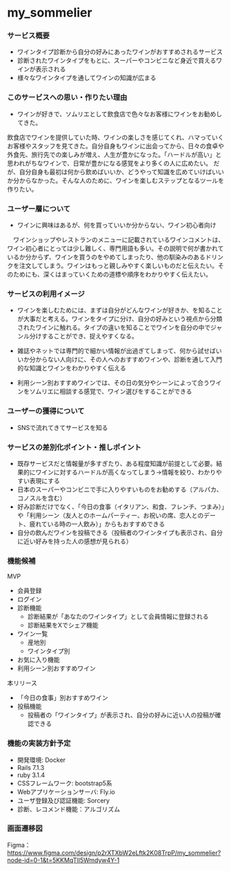 # my_sommelier
### サービス概要
- ワインタイプ診断から自分の好みにあったワインがおすすめされるサービス
- 診断されたワインタイプをもとに、スーパーやコンビニなど身近で買えるワインが表示される
- 様々なワインタイプを通してワインの知識が広まる


### このサービスへの思い・作りたい理由
- ワインが好きで、ソムリエとして飲食店で色々なお客様にワインをお勧めしてきた。

飲食店でワインを提供していた時、ワインの楽しさを感じてくれ、ハマっていくお客様やスタッフを見てきた。自分自身もワインに出会ってから、日々の食卓や外食先、旅行先での楽しみが増え、人生が豊かになった。「ハードルが高い」と思われがちなワインで、日常が豊かになる感覚をより多くの人に広めたい。
だが、自分自身も最初は何から飲めばいいか、どうやって知識を広めていけばいいか分からなかった。そんな人のために、ワインを楽しむステップとなるツールを作りたい。


### ユーザー層について
- ワインに興味はあるが、何を買っていいか分からない、ワイン初心者向け


　ワインショップやレストランのメニューに記載されているワインコメントは、ワイン初心者にとっては少し難しく、専門用語も多い。その説明で何が書かれているか分からず、ワインを買うのをやめてしまったり、他の馴染みのあるドリンクを注文してしまう。ワインはもっと親しみやすく楽しいものだと伝えたい。そのためにも、深くはまっていくための道標や順序をわかりやすく伝えたい。


### サービスの利用イメージ
- ワインを楽しむためには、まずは自分がどんなワインが好きか、を知ることが大事だと考える。ワインをタイプに分け、自分の好みという視点から分類されたワインに触れる。タイプの違いを知ることでワインを自分の中でジャンル分けすることができ、捉えやすくなる。

- 雑誌やネットでは専門的で細かい情報が出過ぎてしまって、何から試せばいいか分からない人向けに、その人へのおすすめワインや、診断を通して入門的な知識とワインをわかりやすく伝える

- 利用シーン別おすすめワインでは、その日の気分やシーンによって合うワインをソムリエに相談する感覚で、ワイン選びをすることができる


### ユーザーの獲得について
- SNSで流れてきてサービスを知る


### サービスの差別化ポイント・推しポイント
- 既存サービスだと情報量が多すぎたり、ある程度知識が前提として必要。結果的にワインに対するハードルが高くなってしまう→情報を絞り、わかりやすい表現にする
- 日本のスーパーやコンビニで手に入りやすいものをお勧めする（アルパカ、コノスルを含む）
- 好み診断だけでなく、「今日の食事（イタリアン、和食、フレンチ、つまみ）」や「利用シーン（友人とのホームパーティー、お祝いの席、恋人とのデート、疲れている時の一人飲み）」からもおすすめできる
- 自分の飲んだワインを投稿できる（投稿者のワインタイプも表示され、自分に近い好みを持った人の感想が見られる）


### 機能候補
MVP
- 会員登録
- ログイン
- 診断機能
  - 診断結果が「あなたのワインタイプ」として会員情報に登録される
  - 診断結果をXでシェア機能
- ワイン一覧
  - 産地別
  - ワインタイプ別
- お気に入り機能
- 利用シーン別おすすめワイン

本リリース
- 「今日の食事」別おすすめワイン
- 投稿機能
  - 投稿者の「ワインタイプ」が表示され、自分の好みに近い人の投稿が確認できる


### 機能の実装方針予定
- 開発環境: Docker
- Rails 7.1.3
- ruby 3.1.4
- CSSフレームワーク: bootstrap5系
- Webアプリケーションサーバ: Fly.io
- ユーザ登録及び認証機能: Sorcery
- 診断、レコメンド機能：アルゴリズム


### 画面遷移図
Figma：https://www.figma.com/design/p2rXTXbW2eLftk2K08TrpP/my_sommelier?node-id=0-1&t=5KKMqTlI5Wmdyw4Y-1